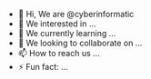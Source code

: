 - 👋 Hi, We are @cyberinformatic
- 👀 We interested in ...
- 🌱 We currently learning ...
- 💞️ We looking to collaborate on ...
- 📫 How to reach us ...
- ⚡ Fun fact: ...

<!---
cyberinformatic/cyberinformatic is a ✨ special ✨ repository because its `README.md` (this file) appears on your GitHub profile.
You can click the Preview link to take a look at your changes.
--->
